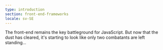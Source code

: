 ```yaml
---
type: introduction
section: front-end-frameworks
locale: sv-SE
---
```

The front-end remains the key battleground for JavaScript. But now
that the dust has cleared, it's starting to look like only two
combatants are left standing…
